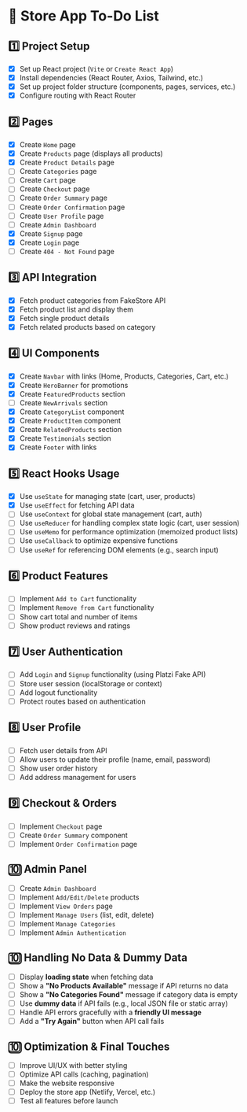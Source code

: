 # 🛒 Store App To-Do List

## 1️⃣ Project Setup

- [x] Set up React project (`Vite` or `Create React App`)
- [x] Install dependencies (React Router, Axios, Tailwind, etc.)
- [x] Set up project folder structure (components, pages, services, etc.)
- [x] Configure routing with React Router

## 2️⃣ Pages

- [x] Create `Home` page
- [x] Create `Products` page (displays all products)
- [x] Create `Product Details` page
- [ ] Create `Categories` page
- [ ] Create `Cart` page
- [ ] Create `Checkout` page
- [ ] Create `Order Summary` page
- [ ] Create `Order Confirmation` page
- [ ] Create `User Profile` page
- [ ] Create `Admin Dashboard`
- [x] Create `Signup` page
- [x] Create `Login` page
- [ ] Create `404 - Not Found` page

## 3️⃣ API Integration

- [x] Fetch product categories from FakeStore API
- [x] Fetch product list and display them
- [x] Fetch single product details
- [x] Fetch related products based on category

## 4️⃣ UI Components

- [x] Create `Navbar` with links (Home, Products, Categories, Cart, etc.)
- [x] Create `HeroBanner` for promotions
- [x] Create `FeaturedProducts` section
- [ ] Create `NewArrivals` section
- [x] Create `CategoryList` component
- [x] Create `ProductItem` component
- [x] Create `RelatedProducts` section
- [x] Create `Testimonials` section
- [x] Create `Footer` with links

## 5️⃣ React Hooks Usage

- [x] Use `useState` for managing state (cart, user, products)
- [x] Use `useEffect` for fetching API data
- [ ] Use `useContext` for global state management (cart, auth)
- [ ] Use `useReducer` for handling complex state logic (cart, user session)
- [ ] Use `useMemo` for performance optimization (memoized product lists)
- [ ] Use `useCallback` to optimize expensive functions
- [ ] Use `useRef` for referencing DOM elements (e.g., search input)

## 6️⃣ Product Features

- [ ] Implement `Add to Cart` functionality
- [ ] Implement `Remove from Cart` functionality
- [ ] Show cart total and number of items
- [ ] Show product reviews and ratings

## 7️⃣ User Authentication

- [ ] Add `Login` and `Signup` functionality (using Platzi Fake API)
- [ ] Store user session (localStorage or context)
- [ ] Add logout functionality
- [ ] Protect routes based on authentication

## 8️⃣ User Profile

- [ ] Fetch user details from API
- [ ] Allow users to update their profile (name, email, password)
- [ ] Show user order history
- [ ] Add address management for users

## 9️⃣ Checkout & Orders

- [ ] Implement `Checkout` page
- [ ] Create `Order Summary` component
- [ ] Implement `Order Confirmation` page

## 🔟 Admin Panel

- [ ] Create `Admin Dashboard`
- [ ] Implement `Add/Edit/Delete` products
- [ ] Implement `View Orders` page
- [ ] Implement `Manage Users` (list, edit, delete)
- [ ] Implement `Manage Categories`
- [ ] Implement `Admin Authentication`

## 🔟 Handling No Data & Dummy Data

- [ ] Display **loading state** when fetching data
- [ ] Show a **"No Products Available"** message if API returns no data
- [ ] Show a **"No Categories Found"** message if category data is empty
- [ ] Use **dummy data** if API fails (e.g., local JSON file or static array)
- [ ] Handle API errors gracefully with a **friendly UI message**
- [ ] Add a **"Try Again"** button when API call fails

## 🔟 Optimization & Final Touches

- [ ] Improve UI/UX with better styling
- [ ] Optimize API calls (caching, pagination)
- [ ] Make the website responsive
- [ ] Deploy the store app (Netlify, Vercel, etc.)
- [ ] Test all features before launch
